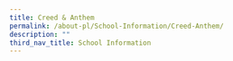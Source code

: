 ```yaml
---
title: Creed & Anthem
permalink: /about-pl/School-Information/Creed-Anthem/
description: ""
third_nav_title: School Information
---
```

